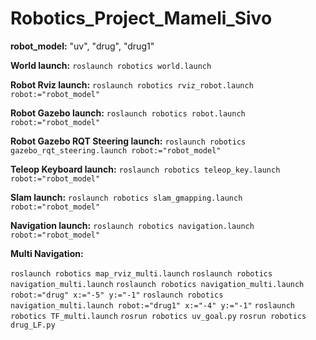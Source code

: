 # Robotics_Project_Mameli_Sivo

**robot_model:**
"uv", "drug", "drug1"

**World launch:**
`roslaunch robotics world.launch`

**Robot Rviz launch:**
`roslaunch robotics rviz_robot.launch robot:="robot_model"`

**Robot Gazebo launch:**
`roslaunch robotics robot.launch robot:="robot_model"`

**Robot Gazebo RQT Steering launch:**
`roslaunch robotics gazebo_rqt_steering.launch robot:="robot_model"`

**Teleop Keyboard launch:**
`roslaunch robotics teleop_key.launch robot:="robot_model"`

**Slam launch:**
`roslaunch robotics slam_gmapping.launch robot:="robot_model"`

**Navigation launch:**
`roslaunch robotics navigation.launch robot:="robot_model"`

**Multi Navigation:**

`roslaunch robotics map_rviz_multi.launch`
`roslaunch robotics navigation_multi.launch`
`roslaunch robotics navigation_multi.launch robot:="drug" x:="-5" y:="-1"`
`roslaunch robotics navigation_multi.launch robot:="drug1" x:="-4" y:="-1"`
`roslaunch robotics TF_multi.launch`
`rosrun robotics uv_goal.py`
`rosrun robotics drug_LF.py`
